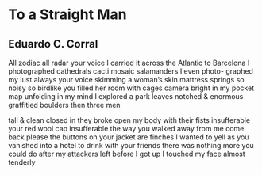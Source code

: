 # To a Straight Man
## Eduardo C. Corral
All zodiac all
radar your voice
I carried it
across the Atlantic
to Barcelona
I photographed
cathedrals
cacti mosaic
salamanders
I even photo-
graphed my lust
always
your voice skimming
a woman’s skin
mattress springs
so noisy so birdlike
you filled her room
with cages
camera bright
in my pocket map
unfolding
in my mind
I explored a park
leaves notched
& enormous
graffitied boulders
then
three men

tall & clean
closed in
they broke open
my body
with their fists
insufferable
your red wool cap
insufferable the way
you walked
away from me
come back please
the buttons
on your jacket
are finches
I wanted to yell
as you vanished
into a hotel
to drink with
your friends
there was nothing
more
you could do
after my attackers left
before I got up
I touched my face
almost tenderly